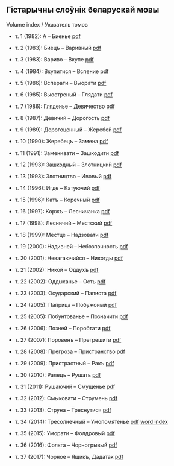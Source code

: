 ## Гістарычны слоўнік беларускай мовы

Volume index / Указатель томов  


* т. 1 (1982): А – Биенье <a href="https://files.knihi.com/Knihi/Slounik/HSBM.zip/HSBM_01.pdf#page=5">pdf</a> <!-- <a href="">word index</a> -->

* т. 2 (1983): Биецъ – Варивный <a href="https://files.knihi.com/Knihi/Slounik/HSBM.zip/HSBM_02.pdf">pdf</a> <!-- <a href="">word index</a> -->

* т. 3 (1983): Вариво – Вкупе <a href="https://files.knihi.com/Knihi/Slounik/HSBM.zip/HSBM_03.pdf#page=3">pdf</a> <!-- <a href="">word index</a> -->

* т. 4 (1984): Вкупитися – Вспение <a href="https://files.knihi.com/Knihi/Slounik/HSBM.zip/HSBM_04.pdf#page=2">pdf</a> <!-- <a href="">word index</a> -->

* т. 5 (1986): Всперати – Выорати <a href="https://files.knihi.com/Knihi/Slounik/HSBM.zip/HSBM_05.pdf">pdf</a> <!-- <a href="">word index</a> -->

* т. 6 (1985): Выостреный – Глядати <a href="https://files.knihi.com/Knihi/Slounik/HSBM.zip/HSBM_06.pdf">pdf</a> <!-- <a href="">word index</a> -->

* т. 7 (1986): Гляденье – Девичество <a href="https://files.knihi.com/Knihi/Slounik/HSBM.zip/HSBM_07.pdf">pdf</a> <!-- <a href="">word index</a> -->

* т. 8 (1987): Девичий – Дорогость <a href="https://files.knihi.com/Knihi/Slounik/HSBM.zip/HSBM_08.pdf">pdf</a> <!-- <a href="">word index</a> -->

* т. 9 (1989): Дорогоценный – Жеребей <a href="https://files.knihi.com/Knihi/Slounik/HSBM.zip/HSBM_09.pdf#page=2">pdf</a> <!-- <a href="">word index</a> -->

* т. 10 (1990): Жеребецъ – Замена <a href="https://files.knihi.com/Knihi/Slounik/HSBM.zip/HSBM_10.pdf">pdf</a> <!-- <a href="">word index</a> -->

* т. 11 (1991): Заменивати – Зашкодити <a href="https://files.knihi.com/Knihi/Slounik/HSBM.zip/HSBM_11.pdf">pdf</a> <!-- <a href="">word index</a> -->

* т. 12 (1993): Зашкодный – Злотницкий <a href="HSBM_12.pdf#page=3">pdf</a> <!-- <a href="">word index</a> --> <!-- <a href="">word index</a> -->

* т. 13 (1993): Злотництво – Ивовый <a href="https://files.knihi.com/Knihi/Slounik/HSBM.zip/HSBM_13.pdf">pdf</a> <!-- <a href="">word index</a> -->

* т. 14 (1996): Игде – Катуючий <a href="https://files.knihi.com/Knihi/Slounik/HSBM.zip/HSBM_14.pdf">pdf</a> <!-- <a href="">word index</a> -->

* т. 15 (1996): Катъ – Коречный <a href="https://files.knihi.com/Knihi/Slounik/HSBM.zip/HSBM_15.pdf">pdf</a> <!-- <a href="">word index</a> -->

* т. 16 (1997): Коржъ – Лесничанка <a href="https://files.knihi.com/Knihi/Slounik/HSBM.zip/HSBM_16.pdf">pdf</a> <!-- <a href="">word index</a> -->

* т. 17 (1998): Лесничий – Местский <a href="https://files.knihi.com/Knihi/Slounik/HSBM.zip/HSBM_17.pdf">pdf</a> <!-- <a href="">word index</a> -->

* т. 18 (1999): Местце – Надзовати <a href="HSBM_18.pdf#page=3">pdf</a> <!-- <a href="">word index</a> --> <!-- <a href="">word index</a> -->

* т. 19 (2000): Надивней – Небэзпэчность <a href="https://files.knihi.com/Knihi/Slounik/HSBM.zip/HSBM_19.pdf#page=2">pdf</a> <!-- <a href="">word index</a> -->

* т. 20 (2001): Невагаючийся – Никогды <a href="https://files.knihi.com/Knihi/Slounik/HSBM.zip/HSBM_20.pdf#page=2">pdf</a> <!-- <a href="">word index</a> -->

* т. 21 (2002): Никой – Оддухъ <a href="https://files.knihi.com/Knihi/Slounik/HSBM.zip/HSBM_21.pdf">pdf</a> <!-- <a href="">word index</a> -->

* т. 22 (2002): Оддыханье – Ость <a href="HSBM_22.pdf#page=2">pdf</a> <!-- <a href="">word index</a> --> <!-- <a href="">word index</a> -->

* т. 23 (2003): Осударский – Паписта <a href="https://files.knihi.com/Knihi/Slounik/HSBM.zip/HSBM_23.pdf">pdf</a> <!-- <a href="">word index</a> -->

* т. 24 (2005): Паприца – Побужоный <a href="https://files.knihi.com/Knihi/Slounik/HSBM.zip/HSBM_24.pdf">pdf</a> <!-- <a href="">word index</a> -->

* т. 25 (2005): Побунтованье – Позначити <a href="HSBM_25.pdf#page=3">pdf</a> <!-- <a href="">word index</a> --> <!-- <a href="">word index</a> -->

* т. 26 (2006): Позней – Поробтати <a href="HSBM_26.pdf">pdf</a> <!-- <a href="">word index</a> --> <!-- <a href="">word index</a> -->

* т. 27 (2007): Поровенъ – Прегрешити <a href="https://files.knihi.com/Knihi/Slounik/HSBM.zip/HSBM_27.pdf">pdf</a> <!-- <a href="">word index</a> -->

* т. 28 (2008): Прегроза – Пристранство <a href="https://files.knihi.com/Knihi/Slounik/HSBM.zip/HSBM_28.pdf">pdf</a> <!-- <a href="">word index</a> -->

* т. 29 (2009): Пристрастный – Ракъ <a href="HSBM_29.pdf#page=3">pdf</a> <!-- <a href="">word index</a> -->

* т. 30 (2010): Ралецъ – Рушать <a href="HSBM_30.pdf">pdf</a> <!-- <a href="">word index</a> -->

* т. 31 (2011): Рушаючий – Смущенье <a href="https://files.knihi.com/Knihi/Slounik/HSBM.zip/HSBM_31.pdf#page=2">pdf</a> <!-- <a href="">word index</a> -->

* т. 32 (2012): Смыковати – Струмень <a href="https://files.knihi.com/Knihi/Slounik/HSBM.zip/HSBM_32.pdf#page=2">pdf</a> <!-- <a href="">word index</a> -->

* т. 33 (2013): Струна – Треснутися <a href="https://files.knihi.com/Knihi/Slounik/HSBM.zip/HSBM_33.pdf#page=2">pdf</a> <!-- <a href="">word index</a> -->

* т. 34 (2014): Тресолнечный – Умопомятенье <a href="https://files.knihi.com/Knihi/Slounik/HSBM.zip/HSBM_34.pdf">pdf</a> <a href="/wordindex/20u.md">word index</a>  

* т. 35 (2015): Уморати – Фолдровый <a href="https://files.knihi.com/Knihi/Slounik/HSBM.zip/HSBM_35.pdf">pdf</a> <!-- <a href="">word index</a> -->

* т. 36 (2016): Фолкга – Чорногрывый <a href="https://files.knihi.com/Knihi/Slounik/HSBM.zip/HSBM_36.pdf">pdf</a> <!-- <a href="">word index</a> -->

* т. 37 (2017): Чорное – Ящикъ, Дадатак <a href="HSBM_37.pdf#page=3">pdf</a> <!-- <a href="">word index</a> --> 
